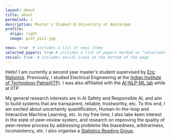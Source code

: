 ```yaml
---
layout: about
title: about
permalink: /
description: Master's Student @ University of Amsterdam
profile:
  align: right
  image: prof_pic2.jpg

news: true  # includes a list of news items
selected_papers: true # includes a list of papers marked as "selected={true}"
social: true  # includes social icons at the bottom of the page
---
```


Hello! I am currently a second year master's student supervised by [Eric Nalisnick](https://enalisnick.github.io/).
Previously, I studied Electrical Engineering at the [Indian Institute of Technology Patna(IITP)](https://www.iitp.ac.in/index.php/en-us/). I was also affiliated with the [AI-NLP-ML lab](https://www.iitp.ac.in/~ai-nlp-ml/) while at IITP.

My general research interests are in AI Safety and Responsible AI, and aim to build systems that are transparent, reliable, trustworthy, etc. To this end, I am excited about uncertainty quantification, Human-in-the-loop and Interactive Machine Learning, etc. In my free time, I also take keen interest in the state of peer-review system, and research on improving the quality of peer-review process by addressing problems like biasedness, arbitrariness, inconsistency, etc. I also organise a [Statistics Reading Group](https://sites.google.com/view/statreadinggroup/home?authuser=0).


<!-- Link to your social media connections, too. This theme is set up to use [Font Awesome icons](http://fortawesome.github.io/Font-Awesome/) and [Academicons](https://jpswalsh.github.io/academicons/), like the ones below. Add your Facebook, Twitter, LinkedIn, Google Scholar, or just disable all of them. -->
